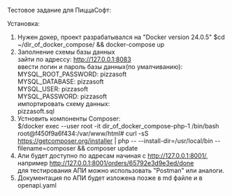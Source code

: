 Тестовое задание для ПиццаСофт:                                                                                                                                                                                                               
                                                                                                                                                                                                                                              
Установка:                                                                                                                                                                                                                                    
1. Нужен докер, проект разрабатывался на "Docker version 24.0.5"
$cd ~/dir_of_docker_compose/ &&  docker-compose up                                                                                                                                                                                         
2. Заполнение схемы базы данных                                                                                                                                                                                                               
зайти по адрессу: http://127.0.0.1:8083                                                                                                                                                                                                       
ввести логин и пароль базы данных(по умалчиванию):                                                                                                                                                                                            
    MYSQL_ROOT_PASSWORD: pizzasoft                                                                                                                                                                                                            
    MYSQL_DATABASE: pizzasoft                                                                                                                                                                                                                 
    MYSQL_USER: pizzasoft                                                                                                                                                                                                                     
    MYSQL_PASSWORD: pizzasoft                                                                                                                                                                                                                 
импортировать схему данных:                                                                                                                                                                                                                   
pizzasoft.sql                                                                                                                                                                                                                                 
3. Устновить компоненты Composer:                                                                                                                                                                                                             
$/docker exec --user root -it dir_of_docker_compose-php-1 /bin/bash                                                                                                                                                                           
root@f450f9a6f434:/var/www/html# curl -sS https://getcomposer.org/installer | php -- --install-dir=/usr/local/bin --filename=composer && composer update                                                                                      
4. Апи будет доступно по адресам начиная с http://127.0.0.1:8001/, например http://127.0.0.1:8001/orders/65792e3d9e3ed/done                                                                                                                   
для тестирования АПИ можно использовать "Postman" или аналоги.                                                                                                                                                                                
5. Документация по АПИ будет изложена позже в md файле и в openapi.yaml